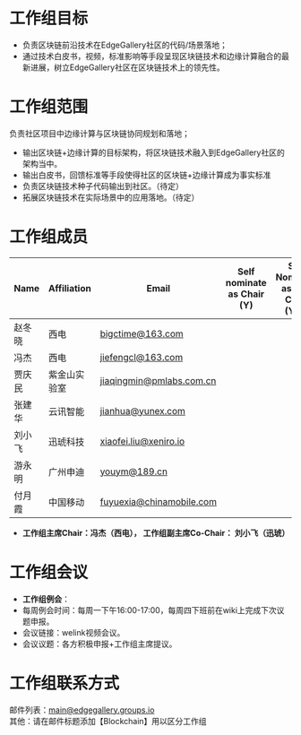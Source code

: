 # 工作组目标
-  负责区块链前沿技术在EdgeGallery社区的代码/场景落地；  
-  通过技术白皮书，视频，标准影响等手段呈现区块链技术和边缘计算融合的最新进展，树立EdgeGallery社区在区块链技术上的领先性。  
# 工作组范围
负责社区项目中边缘计算与区块链协同规划和落地；
-  输出区块链+边缘计算的目标架构，将区块链技术融入到EdgeGallery社区的架构当中。
-  输出白皮书，回馈标准等手段使得社区的区块链+边缘计算成为事实标准
-  负责区块链技术种子代码输出到社区。（待定）
-  拓展区块链技术在实际场景中的应用落地。（待定）

# 工作组成员
| Name | Affiliation | Email  |Self nominate as Chair (Y)  | Self Nominate as Co-Chair (Y/N)  |
|------|-------------|---|---|---|
|赵冬晓     |西电             |bigctime@163.com   |   |   |
|冯杰      | 西电            |jiefengcl@163.com   |   |   |
|贾庆民      |紫金山实验室             |jiaqingmin@pmlabs.com.cn   |   |   |
|张建华      | 云讯智能            |jianhua@yunex.com   |   |   |
|刘小飞      |迅琥科技             |xiaofei.liu@xeniro.io   |   |   |
|游永明      |广州申迪             |youym@189.cn   |   |   |
|付月霞      |中国移动 |fuyuexia@chinamobile.com|   |   |

-  **工作组主席Chair：冯杰（西电），  工作组副主席Co-Chair： 刘小飞（迅琥）**     	
# 工作组会议
-  **工作组例会**：      
-  每周例会时间：每周一下午16:00-17:00，每周四下班前在wiki上完成下次议题申报。     
-  会议链接：welink视频会议。         
-  会议议题：各方积极申报+工作组主席提议。     
# 工作组联系方式
邮件列表：main@edgegallery.groups.io    
其他：请在邮件标题添加【Blockchain】用以区分工作组  